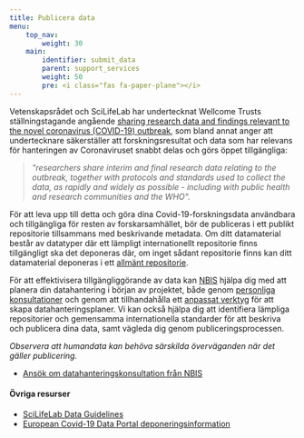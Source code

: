 ```yaml
---
title: Publicera data
menu:
    top_nav:
        weight: 30
    main:
        identifier: submit_data
        parent: support_services
        weight: 50
        pre: <i class="fas fa-paper-plane"></i>
---
```


Vetenskapsrådet och SciLifeLab har undertecknat Wellcome Trusts ställningstagande angående [sharing research data and findings relevant to the novel coronavirus (COVID-19) outbreak](https://wellcome.ac.uk/coronavirus-covid-19/open-data), som bland annat anger att undertecknare säkerställer att forskningsresultat och data som har relevans för hanteringen av Coronaviruset snabbt delas och görs öppet tillgängliga:

> _"researchers share interim and final research data relating to the outbreak, together with protocols and standards used to collect the data, as rapidly and widely as possible - including with public health and research communities and the WHO"._

För att leva upp till detta och göra dina Covid-19-forskningsdata användbara och tillgängliga för resten av forskarsamhället, bör de publiceras i ett publikt repositorie tillsammans med beskrivande metadata.
Om ditt datamaterial består av datatyper där ett lämpligt internationellt repositorie finns tillgängligt ska det deponeras där, om inget sådant repositorie finns kan ditt datamaterial deponeras i ett [allmänt repositorie](/support_services/general_data_repository).

För att effektivisera tillgängliggörande av data kan [NBIS](http://www.nbis.se/) hjälpa dig med att planera din datahantering i början av projektet, både genom [personliga konsultationer](https://nbis.se/support/supportform/index.php?form=consultation) och genom att tillhandahålla ett [anpassat verktyg](https://dsw.scilifelab.se/) för att skapa datahanteringsplaner.
Vi kan också hjälpa dig att identifiera lämpliga repositorier och gemensamma internationella standarder för att beskriva och publicera dina data, samt vägleda dig genom publiceringsprocessen.

_Observera att humandata kan behöva särskilda överväganden när det gäller publicering._

* [Ansök om datahanteringskonsultation från NBIS](https://nbis.se/support/supportform/index.php?form=consultation)

#### Övriga resurser

* [SciLifeLab Data Guidelines](https://scilifelab-data-guidelines.readthedocs.io/en/latest/docs/index.html)
* [European Covid-19 Data Portal deponeringsinformation](https://www.covid19dataportal.org/submit-data)
